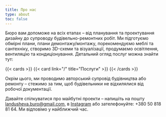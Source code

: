 ```yaml
---
title: Про нас
type: about
toc: false
---
```


Бюро вам допоможе на всіх етапах – від планування та проектування дизайну до супроводу будівельно-ремонтних робіт. Ми підготуємо обмірні плани, плани демонтажу/монтажу, порекомендуємо меблі та сантехніку, створимо 3D-схеми та візуалізації, продумаємо освітлення, вентиляцію та кондиціонування. Детальний огляд послуг можна знайти тут:

{{< cards >}}
  {{< card link="/" title="Послуги" >}}
{{< /cards >}}

Окрім цього, ми проводимо авторський супровід будівництва або ремонту – стежимо за тим, щоб будівельники не відхилялися від робочої документації.

Давайте спілкуватися про майбутні проекти – напишіть на пошту [landusheva.buro@gmail.com](mailto:landusheva.buro@gmail.com), в [Instagram](https://www.instagram.com/nastialandusheva/) або зателефонуйте: +380 50 818 81 64. Ми відповімо у найближчий час.
